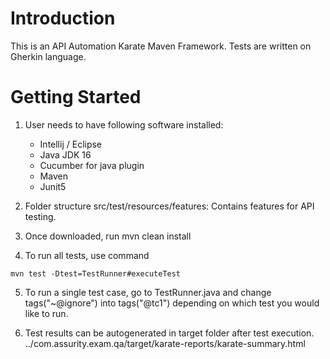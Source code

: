 # Introduction 
This is an API Automation Karate Maven Framework. Tests are written on Gherkin language.

# Getting Started
1. User needs to have following software installed:
     - Intellij / Eclipse
     - Java JDK 16
     - Cucumber for java plugin
     - Maven
     - Junit5

2. Folder structure src/test/resources/features: Contains features for API testing.

3. Once downloaded, run mvn clean install

4. To run all tests, use command 
```shell script
mvn test -Dtest=TestRunner#executeTest
``` 
5. To run a single test case, go to TestRunner.java and change tags("~@ignore") into tags("@tc1") depending on which test you would like to run.

6. Test results can be autogenerated in target folder after test execution.
   ../com.assurity.exam.qa/target/karate-reports/karate-summary.html
